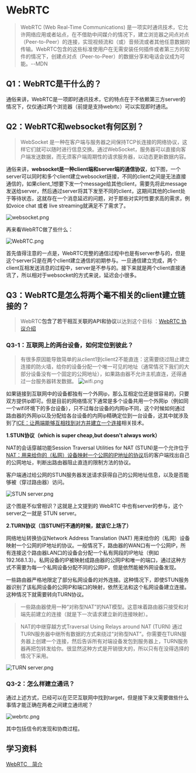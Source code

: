 # WebRTC

> WebRTC (Web Real-Time Communications) 是一项实时通讯技术，它允许网络应用或者站点，在不借助中间媒介的情况下，建立浏览器之间点对点（Peer-to-Peer）的连接，实现视频流和（或）音频流或者其他任意数据的传输。WebRTC包含的这些标准使用户在无需安装任何插件或者第三方的软件的情况下，创建点对点（Peer-to-Peer）的数据分享和电话会议成为可能。--MDN

## Q1：WebRTC是干什么的？
通俗来讲，WebRTC是一项即时通讯技术，它的特点在于不依赖第三方server的情况下，仅仅通过两个浏览器（前提是支持webrtc）可以实现即时通讯。

## Q2：WebRTC和websocket有何区别？

> WebSocket 是一种在客户端与服务器之间保持TCP长连接的网络协议，这样它们就可以随时进行信息交换。通过WebSocket，服务器可以直接向客户端发送数据，而无须客户端周期性的请求服务器，以动态更新数据内容。

通俗来讲，**websocket是一种client端和server端的通信协议**，如下图，一个server可以同时和多个client建立websocket链接，不同的client之间是无法直接通信的，如果client_1想要下发一个message给其他client，需要先将此message发送给server，然后通过server将其下发至不同的client，这期间其他的client处于等待状态，这就存在一个消息延迟的问题，对于那些对实时性要求高的需求，例如voice chat 或者 live streaming就满足不了需求了。

![websocket.png](https://i.loli.net/2020/05/17/4sQiMt9JRSYhUup.png)

再来看WebRTC做了些什么：

![WebRTC.png](https://i.loli.net/2020/05/17/asYOPStv9m7urIZ.png)

首先值得注意的一点是，WebRTC完整的通信过程中也是有server参与的，但是这个server只是在两个client建立通信的初期参与。一旦通信建立完成，两个client互相发送消息的过程中，server是不参与的。接下来就是两个client直接通讯了，所以相对于websocket的方式来说，延迟会小很多。

## Q3：WebRTC是怎么将两个毫不相关的client建立链接的？


> WebRTC**包含了若干相互关联的API和协议**以达到这个目标 ：[WebRTC 协议介绍](https://developer.mozilla.org/zh-CN/docs/Web/API/WebRTC_API/Protocols)

### Q3-1：互联网上的两台设备，如何定位到彼此？
> 有很多原因能导致简单的从client1到client2不能直连：这需要绕过阻止建立连接的防火墙，给你的设备分配一个唯一可见的地址（通常情况下我们的大部分设备没有一个固定的公网地址），如果路由器不允许主机直连，还得通过一台服务器转发数据。
> ![wifi.png](https://i.loli.net/2020/05/17/dNGbj7YzsEUynDK.png)

如果链接到互联网中的设备都独有一个外网ip，那么互相定位还是很容易的，只要双方提供ip即可。但是目前的网络情况下通常是多个设备共用一个外网ip（例如同一个wifi环境下的多台设备），只不过每台设备的内网ip不同，这个时候如何通过路由器的外网ip以及分配给各台设备的内网ip精确定位到一台设备，这其中就涉及到了[ICE：让两端能够互相找到对方并建立一个连接](https://developer.mozilla.org/zh-CN/docs/Glossary/ICE)相关技术。

**1.STUN协议（which is super cheap,but doesn't always work）**

NAT的会话穿越功能Session Traversal Utilities for NAT (STUN)是一个允许位于[NAT：用来给你的（私网）设备映射一个公网的IP地址的协议](https://en.wikipedia.org/wiki/Nat)后的客户端找出自己的公网地址，判断出路由器阻止直连的限制方法的协议。

客户端通过给公网的STUN服务器发送请求获得自己的公网地址信息，以及是否能够被（穿过路由器）访问。

![STUN server.png](https://i.loli.net/2020/05/17/oLngrph1HSmcsdu.png)

这个图是不似曾相识？这就是上文提到的 WebRTC 中也有server的参与，这个server之一就是 STUN server。

**2.TURN协议（当STUN行不通的时候，就该它上场了）**

网络地址转换协议Network Address Translation (NAT) 用来给你的（私网）设备映射一个公网的IP地址的协议。一般情况下，路由器的WAN口有一个公网IP，所有连接这个路由器LAN口的设备会分配一个私有网段的IP地址（例如192.168.1.3）。私网设备的IP被映射成路由器的公网IP和唯一的端口，通过这种方式不需要为每一个私网设备分配不同的公网IP，但是依然能被外网设备发现。

一些路由器严格地限定了部分私网设备的对外连接。这种情况下，即使STUN服务器识别了该私网设备的公网IP和端口的映射，依然无法和这个私网设备建立连接。这种情况下就需要转向TURN协议。

>一些路由器使用一种“对称型NAT”的NAT模型。这意味着路由器只接受和对端先前建立的连接（就是下一次请求建立新的连接映射）。

>NAT的中继穿越方式Traversal Using Relays around NAT (TURN) 通过TURN服务器中继所有数据的方式来绕过“对称型NAT”。你需要在TURN服务器上创建一个连接，然后告诉所有对端设备发包到服务器上，TURN服务器再把包转发给你。很显然这种方式是开销很大的，所以只有在没得选择的情况下采用。

![TURN server.png](https://i.loli.net/2020/05/17/q1Drb2IYTJ9KQUl.png)

### Q3-2：怎么样建立通讯？

通过上述方式，已经可以在茫茫互联网中找到target，但是接下来又需要做些什么事情才能正确在两者之间建立通讯呢？

![webrtc.png](https://i.loli.net/2020/05/17/7IfxG9duFa1kAEo.png)

其中包括信令的发现和协商过程。

## 学习资料

[WebRTC　简介](https://mp.weixin.qq.com/s/NsiU8rVYYMbDjVBGZlr3Xg)
